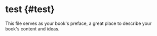 # test {#test}

This file serves as your book&#039;s preface, a great place to describe your book&#039;s content and ideas.